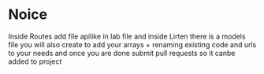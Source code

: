 # Noice
Inside Routes add file apilike in lab file
and inside Lirten there is a models file you will also create to add your arrays + renaming existing code and urls to your needs and once you are done submit pull requests so it canbe added to project 
